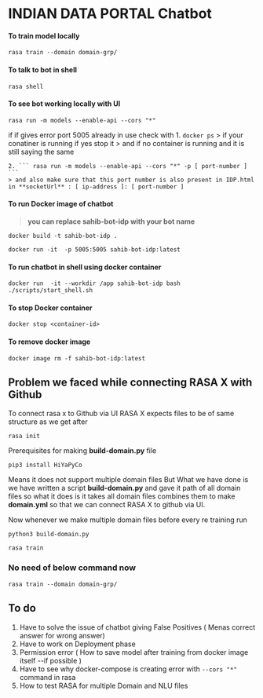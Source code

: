 # INDIAN DATA PORTAL Chatbot

#### To train model locally
```
rasa train --domain domain-grp/

```
#### To talk to bot in shell
```
rasa shell

```

#### To see bot working locally with UI


``` 
rasa run -m models --enable-api --cors "*" 
```

if if gives error port 5005 already in use 
check with
    1. ``` docker ps ```
    > if your conatiner is running if yes stop it 
    > and if no container is running and it is still saying the same
 
    2. ``` rasa run -m models --enable-api --cors "*" -p [ port-number ] ```
    > and also make sure that this port number is also present in IDP.html in **socketUrl** : [ ip-address ]: [ port-number ]


#### To run Docker image of chatbot

> **you can replace sahib-bot-idp with your bot name**
```
docker build -t sahib-bot-idp . 

docker run -it  -p 5005:5005 sahib-bot-idp:latest
```
#### To run chatbot in shell using docker container
```
docker run  -it --workdir /app sahib-bot-idp bash ./scripts/start_shell.sh

```
#### To stop Docker container
```
docker stop <container-id>
```

#### To remove docker image

```
docker image rm -f sahib-bot-idp:latest
```


## Problem we faced while connecting RASA X with Github

To connect rasa x to Github via UI RASA X expects files to be of same structure as we get after
```
rasa init
```

Prerequisites for making **build-domain.py** file 
```
pip3 install HiYaPyCo

```
Means it does not support multiple domain files 
But What we have done is we have written a script **build-domain.py** and gave it path of all domain files so what it does is it takes all domain files combines them to make **domain.yml** 
so that we can connect RASA X to github via UI.

Now whenever we make multiple domain files before every re training
run

```
python3 build-domain.py

rasa train

```

### No need of below command now

```
rasa train --domain domain-grp/

```

## To do
1. Have to solve the issue of chatbot giving False Positives ( Menas correct answer for wrong answer)
2. Have to work on Deployment phase
3. Permission error ( How to save model after training from docker image itself --if possible )
4. Have to see why docker-compose is creating error with ` --cors "*" ` command in rasa 
5. How to test RASA for multiple Domain and NLU files